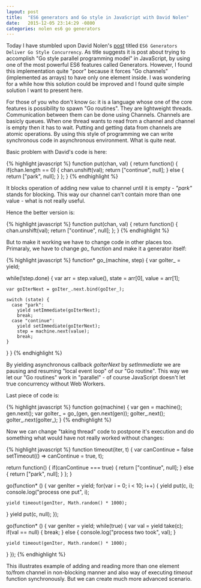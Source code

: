 ```yaml
---
layout: post
title:  "ES6 generators and Go style in JavaScript with David Nolen"
date:   2015-12-05 23:14:29 -0800
categories: nolen es6 go generators
---
```

Today I have stumbled upon David Nolen's [post][nolen-post] titled `ES6 Generators Deliver Go Style Concurrency`. As title suggests it is post about trying to accomplish "Go style parallel programming model" in JavaScript, by using one of the most powerful ES6 features called Generators. However, I found this implementation quite "poor" because it forces "Go channels" (implemented as arrays) to have only one element inside. I was wondering for a while how this solution could be improved and I found quite simple solution I want to present here.

For those of you who don't know `Go`: it is a language whose one of the core features is possibility to spawn "Go routines". They are lightweight threads. Communication between them can be done using Channels. Channels are basicly queues. When one thread wants to read from a channel and channel is empty then it has to wait. Putting and getting data from channels are atomic operations. By using this style of programming we can write synchronous code in asynchronous environment. What is quite neat. 

Basic problem with David's code is here:  

{% highlight javascript %}
function put(chan, val) {
  return function() {
    if(chan.length == 0) {
      chan.unshift(val);
      return ["continue", null];
    } else {
      return ["park", null];
    }
  };
}
{% endhighlight %}

It blocks operation of adding new value to channel until it is empty - *"park"* stands for blocking. This way our channel can't contain more than one value - what is not really useful. 

Hence the better version is:

{% highlight javascript %}
function put(chan, val) {
  return function() {
    chan.unshift(val);
    return ["continue", null];
  };
}
{% endhighlight %}

But to make it working we have to change code in other places too. Primaraly, we have to change *go_* function and make it a generator itself:

{% highlight javascript %}
function* go_(machine, step) {
  var goIter_ = yield;

  while(!step.done) {
    var arr   = step.value(),
        state = arr[0],
        value = arr[1];

    var goIterNext = goIter_.next.bind(goIter_);

    switch (state) {
      case "park":
        yield setImmediate(goIterNext);
        break;
      case "continue":
        yield setImmediate(goIterNext);
        step = machine.next(value);
        break;
    }
  }
}
{% endhighlight %}

By yielding asynchronous callback *goIterNext* by *setImmediate* we are pausing and resuming "local event loop" of our "Go routine". This way we let our "Go routines" work in "parallel" - of course JavaScript doesn't let true concurrency without Web Workers.

Last piece of code is:

{% highlight javascript %}
function go(machine) {
  var gen = machine();
  gen.next();
  var goIter_ = go_(gen, gen.next(gen));
  goIter_.next();
  goIter_.next(goIter_);
}
{% endhighlight %}

Now we can change "taking thread" code to postpone it's execution and do something what would have not really worked without changes:

{% highlight javascript %}
function timeout(iter, t) {
  var canContinue = false
  setTimeout(() => canContinue = true, t);

  return function() {
    if(canContinue === true) {
      return ["continue", null];
    } else {
      return ["park", null];
    }
  };
}

go(function* () {
  var genIter = yield;
  for(var i = 0; i < 10; i++) {
    yield put(c, i);
    console.log("process one put", i);

    yield timeout(genIter, Math.random() * 1000);
  }
  yield put(c, null);
});


go(function* () {
  var genIter = yield;
  while(true) {
    var val = yield take(c);
    if(val == null) {
      break;
    } else {
      console.log("process two took", val);
    }

    yield timeout(genIter, Math.random() * 1000);
  }
});
{% endhighlight %}

This illustrates example of adding and reading more than one element to/from channel in non-blocking manner and also way of executing *timeout* function synchronously. But we can create much more advanced scenario.

[nolen-post]: http://swannodette.github.io/2013/08/24/es6-generators-and-csp/
